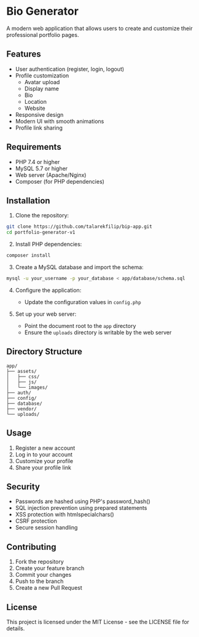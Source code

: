 # Bio Generator

A modern web application that allows users to create and customize their professional portfolio pages.

## Features

- User authentication (register, login, logout)
- Profile customization
  - Avatar upload
  - Display name
  - Bio
  - Location
  - Website
- Responsive design
- Modern UI with smooth animations
- Profile link sharing

## Requirements

- PHP 7.4 or higher
- MySQL 5.7 or higher
- Web server (Apache/Nginx)
- Composer (for PHP dependencies)

## Installation

1. Clone the repository:
```bash
git clone https://github.com/talarekfilip/bip-app.git
cd portfolio-generator-v1
```

2. Install PHP dependencies:
```bash
composer install
```

3. Create a MySQL database and import the schema:
```bash
mysql -u your_username -p your_database < app/database/schema.sql
```

4. Configure the application:
   - Update the configuration values in `config.php`

5. Set up your web server:
   - Point the document root to the `app` directory
   - Ensure the `uploads` directory is writable by the web server

## Directory Structure

```
app/
├── assets/
│   ├── css/
│   ├── js/
│   └── images/
├── auth/
├── config/
├── database/
├── vendor/
└── uploads/
```

## Usage

1. Register a new account
2. Log in to your account
3. Customize your profile
4. Share your profile link

## Security

- Passwords are hashed using PHP's password_hash()
- SQL injection prevention using prepared statements
- XSS protection with htmlspecialchars()
- CSRF protection
- Secure session handling

## Contributing

1. Fork the repository
2. Create your feature branch
3. Commit your changes
4. Push to the branch
5. Create a new Pull Request

## License

This project is licensed under the MIT License - see the LICENSE file for details. 
